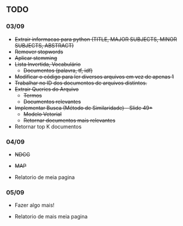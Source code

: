 ## TODO

### 03/09
- <del>Extrair informacao para python (TITLE, MAJOR SUBJECTS, MINOR SUBJECTS, ABSTRACT)</del>
- <del>Remover stopwords</del>
- <del>Aplicar stemming</del>
- <del>Lista Invertida, Vocabulário</del>
  - <del>Documentos (palavra, tf, idf)</del>
- <del>Modificar o código para ler diversos arquivos em vez de apenas 1</del>
- <del>Trabalhar no ID dos documentos de arquivos distintos.</del>
- <del>Extrair Queries do Arquivo</del>
  - <del>Termos</del>
  - <del>Documentos relevantes</del>
- <del>Implementar Busca (Método de Similaridade) - Slide 49+</del>
  - <del>Modelo Vetorial</del>
  - <del>Retornar documentos mais relevantes</del>
- Retornar top K documentos

### 04/09
- <del>NDCG</del>
- <del>MAP</del>

- Relatorio de meia pagina

### 05/09
- Fazer algo mais!

- Relatorio de mais meia pagina
